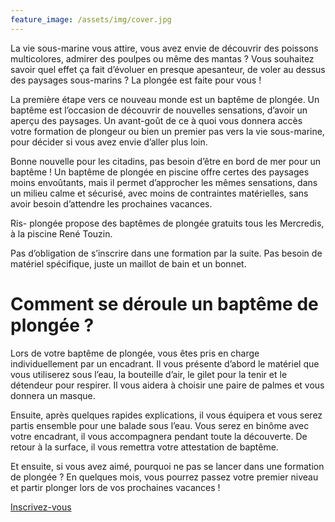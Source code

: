 ```yaml
---
feature_image: /assets/img/cover.jpg
---
```

La vie sous-marine vous attire, vous avez envie de découvrir des poissons multicolores, admirer des poulpes ou même des mantas ? Vous souhaitez savoir quel effet ça fait d’évoluer en presque apesanteur, de voler au dessus des paysages sous-marins ? La plongée est faite pour vous !

La première étape vers ce nouveau monde est un baptême de plongée. Un baptême est l’occasion de découvrir de nouvelles sensations, d’avoir un aperçu des paysages. Un avant-goût de ce à quoi vous donnera accès votre formation de plongeur ou bien un premier pas vers la vie sous-marine, pour décider si vous avez envie d’aller plus loin.

Bonne nouvelle pour les citadins, pas besoin d’être en bord de mer pour un baptême ! Un baptême de plongée en piscine offre certes des paysages moins envoûtants, mais il permet d’approcher les mêmes sensations, dans un milieu calme et sécurisé, avec moins de contraintes matérielles, sans avoir besoin d’attendre les prochaines vacances.

Ris- plongée propose des baptêmes de plongée gratuits tous les Mercredis, à la piscine René Touzin.

Pas d’obligation de s’inscrire dans une formation par la suite. Pas besoin de matériel spécifique, juste un maillot de bain et un bonnet.

# Comment se déroule un baptême de plongée ?

Lors de votre baptême de plongée, vous êtes pris en charge individuellement par un encadrant. Il vous présente d’abord le matériel que vous utiliserez sous l’eau, la bouteille d’air, le gilet pour la tenir et le détendeur pour respirer. Il vous aidera à choisir une paire de palmes et vous donnera un masque.

Ensuite, après quelques rapides explications, il vous équipera et vous serez partis ensemble pour une balade sous l’eau. Vous serez en binôme avec votre encadrant, il vous accompagnera pendant toute la découverte. De retour à la surface, il vous remettra votre attestation de baptême.

Et ensuite, si vous avez aimé, pourquoi ne pas se lancer dans une formation de plongée ? En quelques mois, vous pourrez passez votre premier niveau et partir plonger lors de vos prochaines vacances !

[Inscrivez-vous](https://www.helloasso.com/associations/asrp-ris-plongee/evenements/bapteme-de-plongee-2)
